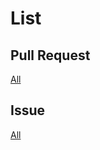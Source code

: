 # List

## Pull Request

[All](https://github.com/search?q=is%3Apr+is%3Apublic+author%3Asryoya+-user%3Asryoya)

## Issue

[All](https://github.com/issues?q=is%3Aopen+is%3Aissue+author%3Asryoya+-user%3Asryoya+is%3Apublic)
